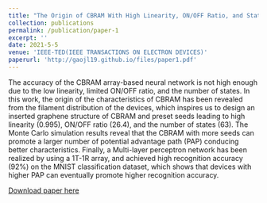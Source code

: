 ```yaml
---
title: "The Origin of CBRAM With High Linearity, ON/OFF Ratio, and State Number for Neuromorphic Computing"
collection: publications
permalink: /publication/paper-1
excerpt: ''
date: 2021-5-5
venue: 'IEEE-TED(IEEE TRANSACTIONS ON ELECTRON DEVICES)'
paperurl: 'http://gaojl19.github.io/files/paper1.pdf'
---
```

The accuracy of the CBRAM array-based neural network is not high enough due to the low linearity, limited ON/OFF ratio, and the
number of states. In this work, the origin of the characteristics of CBRAM has been revealed from the filament distribution of the devices, which inspires us to design an inserted graphene structure of CBRAM and preset seeds leading to high linearity (0.995), ON/OFF ratio (26.4), and the number of states (63). The Monte Carlo simulation results reveal that the CBRAM with more seeds can promote a larger number of potential advantage path (PAP) conducing better characteristics. Finally, a Multi-layer perceptron network has been realized by using a 1T-1R array, and achieved high recognition accuracy (92%) on the MNIST classification dataset, which shows that devices with higher PAP can eventually promote higher recognition accuracy.

[Download paper here](http://gaojl19.github.io/files/paper1.pdf)
